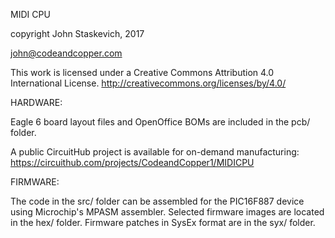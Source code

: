 MIDI CPU

copyright John Staskevich, 2017

john@codeandcopper.com


This work is licensed under a Creative Commons Attribution 4.0 International License.
http://creativecommons.org/licenses/by/4.0/


HARDWARE:


Eagle 6 board layout files and OpenOffice BOMs are included in the pcb/ folder.


A public CircuitHub project is available for on-demand manufacturing:
https://circuithub.com/projects/CodeandCopper1/MIDICPU


FIRMWARE:


The code in the src/ folder can be assembled for the PIC16F887 device using Microchip's MPASM assembler. Selected firmware images are located in the hex/ folder. Firmware patches in SysEx format are in the syx/ folder.
